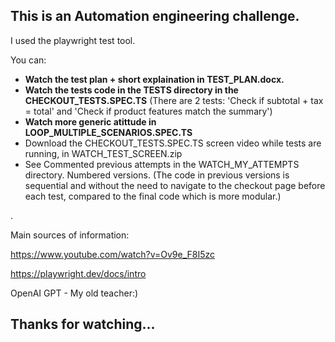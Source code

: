 This is an Automation engineering challenge.
-
I used the playwright test tool.


You can:
 - **Watch the test plan + short explaination in TEST_PLAN.docx.**
 - **Watch the tests code in the TESTS directory in the CHECKOUT_TESTS.SPEC.TS**
   (There are 2 tests: 'Check if subtotal + tax = total' and 'Check if product features match the summary')
 - **Watch more generic atittude in LOOP_MULTIPLE_SCENARIOS.SPEC.TS**
  - Download the CHECKOUT_TESTS.SPEC.TS screen video while tests are running, in WATCH_TEST_SCREEN.zip
 - See Commented previous attempts in the WATCH_MY_ATTEMPTS directory. Numbered versions.
   (The code in previous versions is sequential and without the need to navigate to the checkout page before each test, compared to the final code which is more modular.)

  .
   


Main sources of information:

https://www.youtube.com/watch?v=Ov9e_F8I5zc 

https://playwright.dev/docs/intro

OpenAI GPT - My old teacher:)


Thanks for watching...
-



